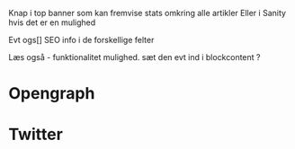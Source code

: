 Knap i top banner som kan fremvise stats omkring alle artikler
Eller i Sanity hvis det er en mulighed


Evt ogs[] SEO info i de forskellige felter

Læs også - funktionalitet mulighed. sæt den evt ind i blockcontent ?
# Opengraph
# Twitter